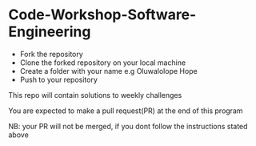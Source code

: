 # Code-Workshop-Software-Engineering

- Fork the repository
- Clone the forked repository on your local machine
- Create a folder with your name e.g Oluwalolope Hope
- Push to your repository

This repo will contain solutions to weekly challenges

You are expected to make a pull request(PR) at the end of this program

NB: your PR will not be merged, if you dont follow the instructions stated above
